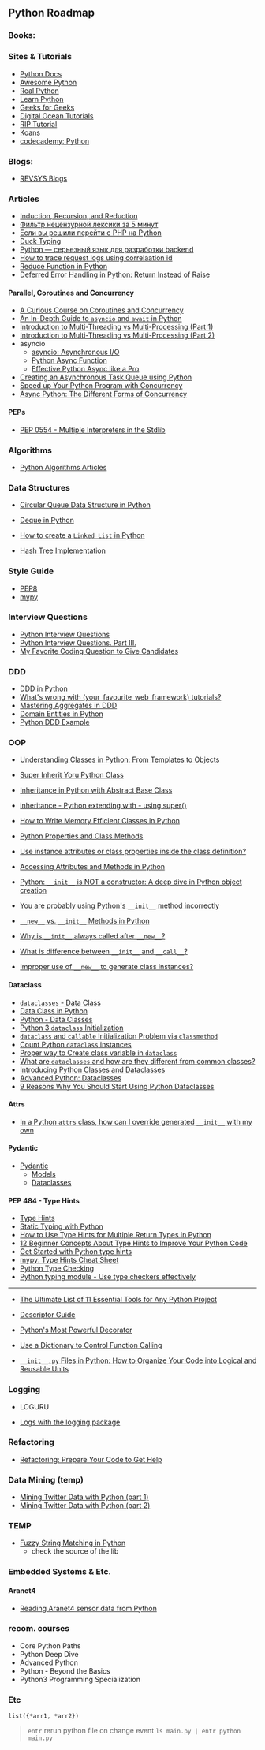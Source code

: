 ## Python Roadmap


### Books:


### Sites & Tutorials
- [Python Docs](https://docs.python.org/3/reference/)
- [Awesome Python](https://github.com/vinta/awesome-python)
- [Real Python](https://realpython.com/learning-paths/)
- [Learn Python](https://github.com/MrBlaise/learnpython)
- [Geeks for Geeks](https://www.geeksforgeeks.org/python-programming-language/)
- [Digital Ocean Tutorials](https://www.digitalocean.com/community/tutorials)
- [RIP Tutorial](https://riptutorial.com/python)
- [Koans](https://github.com/gregmalcolm/python_koans)
- [codecademy: Python](https://www.codecademy.com/catalog/language/python)


### Blogs:
- [REVSYS Blogs](https://www.revsys.com/tidbits/)


### Articles
- [Induction, Recursion, and Reduction](https://marquis08.github.io/pythonalgorithms/chapter4-part1/)
- [Фильтр нецензурной лексики за 5 минут](https://habr.com/ru/sandbox/145868/)
- [Если вы решили перейти с PHP на Python](https://habr.com/ru/company/lesta_studio/blog/221035/)
- [Duck Typing](https://en.wikipedia.org/wiki/Duck_typing)
- [Python — серьезный язык для разработки backend](https://habr.com/ru/companies/raiffeisenbank/articles/593047/)
- [How to trace request logs using correlaation id](https://dddinpython.com/index.php/2021/09/02/request-logging-how-to/)
- [Reduce Function in Python](https://www.scaler.com/topics/reduce-function-in-python/)
- [Deferred Error Handling in Python: Return Instead of Raise](https://medium.com/@luzhenna/python-error-handling-return-instead-of-raise-2395da8754e7)

#### Parallel, Coroutines and Concurrency
- [A Curious Course on Coroutines and Concurrency](https://www.dabeaz.com/coroutines/)
- [An In-Depth Guide to `asyncio` and `await` in Python](https://medium.com/@danielwume/an-in-depth-guide-to-asyncio-and-await-in-python-059c3ecc9d96)
- [Introduction to Multi-Threading vs Multi-Processing (Part 1)](https://medium.com/@jonathantan12/multi-threading-vs-multi-processing-with-python-examples-e56d71b2ed69)
- [Introduction to Multi-Threading vs Multi-Processing (Part 2)](https://medium.com/@jonathantan12/introduction-to-multi-threading-and-multi-processing-in-python-part-2-0d23428871cb)
- asyncio
    - [asyncio: Asynchronous I/O](https://docs.python.org/3/library/asyncio.html)
    - [Python Async Function](https://blog.finxter.com/python-async-function/)
    - [Effective Python Async like a Pro](https://guicommits.com/effective-python-async-like-a-pro/)
- [Creating an Asynchronous Task Queue using Python](https://python.plainenglish.io/creating-an-asynchronous-task-queue-using-python-d4ac20ced12d)
- [Speed up Your Python Program with Concurrency](https://realpython.com/python-concurrency/)
- [Async Python: The Different Forms of Concurrency](http://masnun.rocks/2016/10/06/async-python-the-different-forms-of-concurrency/)



#### PEPs
- [PEP 0554 - Multiple Interpreters in the Stdlib](https://peps.python.org/pep-0554/)





### Algorithms
- [Python Algorithms Articles](https://builtin.com/tag/python-algorithms)



### Data Structures
- [Circular Queue Data Structure in Python](https://medium.com/@fhuseynov803/circular-queue-data-structure-in-python-49bfc78c805a)
- [Deque in Python](https://www.geeksforgeeks.org/deque-in-python/)

- [How to create a `Linked List` in Python](https://www.educative.io/answers/how-to-create-a-linked-list-in-python)
- [Hash Tree Implementation](https://github.com/uunnxx/HashTree)

### Style Guide
- [PEP8](https://peps.python.org/pep-0008/)
- [mypy](https://mypy-lang.org/)


### Interview Questions
- [Python Interview Questions](https://adevait.com/python/interview-questions)
- [Python Interview Questions. Part III.](https://luminousmen.com/post/python-interview-questions-senior)
- [My Favorite Coding Question to Give Candidates](https://carloarg02.medium.com/my-favorite-coding-question-to-give-candidates-17ea4758880c)



### DDD
- [DDD in Python](https://dddinpython.com/)
- [What's wrong with (your_favourite_web_framework) tutorials?](https://dddinpython.com/index.php/2021/05/28/whats-wrong-with-your_favourite_framework-tutorials/)
- [Mastering Aggregates in DDD](https://dddinpython.com/index.php/2023/12/05/mastering-aggregates/)
- [Domain Entities in Python](https://dddinpython.com/index.php/2022/07/22/entities/)
- [Python DDD Example](https://github.com/pgorecki/python-ddd)





### OOP
- [Understanding Classes in Python: From Templates to Objects](https://medium.com/@noransaber685/understanding-classes-in-python-from-templates-to-objects-8fa920aad3a1)
- [Super Inherit Yoru Python Class](https://elfi-y.medium.com/super-inherit-your-python-class-196369e3377a)
- [Inheritance in Python with Abstract Base Class](https://elfi-y.medium.com/inheritance-in-python-with-abstract-base-class-abc-5e3b8e910e5e)
- [inheritance - Python extending with - using super()](https://stackoverflow.com/questions/10482953/python-extending-with-using-super-python-3-vs-python-2)

- [How to Write Memory Efficient Classes in Python](https://towardsdatascience.com/how-to-write-memory-efficient-classes-in-python-beb90811abfa)

- [Python Properties and Class Methods](https://elfi-y.medium.com/python-properties-and-class-methods-a6c7ad69b0f1)

- [Use instance attributes or class properties inside the class definition?](https://discuss.python.org/t/use-instance-attributes-or-class-properties-inside-the-class-definition/13290)
- [Accessing Attributes and Methods in Python](https://www.geeksforgeeks.org/accessing-attributes-methods-python/)


- [Python: `__init__` is NOT a constructor: A deep dive in Python object creation](https://towardsdatascience.com/python-init-is-not-a-constructor-a-deep-dive-in-python-object-creation-9134d971e334)
- [You are probably using Python's `__init__` method incorrectly](https://medium.com/@cautaerts/you-are-abusing-the-init-method-db5ec7fb3df)
- [`__new__` vs. `__init__` Methods in Python](https://builtin.com/data-science/new-python)
- [Why is `__init__` always called after `__new__`?](https://stackoverflow.com/questions/674304/why-is-init-always-called-after-new)
- [What is difference between `__init__` and `__call__`?](https://stackoverflow.com/questions/9663562/what-is-the-difference-between-init-and-call)
- [Improper use of `__new__` to generate class instances?](https://stackoverflow.com/questions/28035685/improper-use-of-new-to-generate-class-instances/)

#### Dataclass
- [`dataclasses` - Data Class](https://docs.python.org/3/library/dataclasses.html)
- [Data Class in Python](https://awstip.com/data-class-in-python-7aadc0464002)
- [Python - Data Classes](https://blog.stackademic.com/python-data-classes-62ce5a190728)
- [Python 3 `dataclass` Initialization](https://stackoverflow.com/questions/51199031/python-3-dataclass-initialization)
- [`dataclass` and `callable` Initialization Problem via `classmethod`](https://stackoverflow.com/questions/70612777/dataclass-and-callable-initialization-problem-via-classmethods)
- [Count Python `dataclass` instances](https://stackoverflow.com/questions/75008898/count-python-dataclass-instances?noredirect=1&lq=1)
- [Proper way to Create class variable in `dataclass`](https://stackoverflow.com/questions/61937520/proper-way-to-create-class-variable-in-data-class?noredirect=1&lq=1)
- [What are `dataclasses` and how are they different from common classes?](https://stackoverflow.com/questions/47955263/what-are-data-classes-and-how-are-they-different-from-common-classes)
- [Introducing Python Classes and Dataclasses](https://towardsdatascience.com/introducing-python-classes-and-dataclasses-54fbc82ef2cb)
- [Advanced Python: Dataclasses](https://levelup.gitconnected.com/advanced-python-dataclasses-6a1e53bc4d8d)
- [9 Reasons Why You Should Start Using Python Dataclasses](https://towardsdatascience.com/9-reasons-why-you-should-start-using-python-dataclasses-98271adadc66)

#### Attrs
- [In a Python `attrs` class, how can I override generated `__init__` with my own](https://stackoverflow.com/questions/58222483/in-a-python-attrs-class-how-can-i-override-generated-init-with-my-own)


#### Pydantic
- [Pydantic](https://docs.pydantic.dev/latest/)
    - [Models](https://docs.pydantic.dev/latest/concepts/models/#required-optional-fields)
    - [Dataclasses](https://docs.pydantic.dev/latest/concepts/dataclasses/)



#### PEP 484 - Type Hints
- [Type Hints](https://peps.python.org/pep-0484/#forward-references)
- [Static Typing with Python](https://typing.readthedocs.io/en/latest/)
- [How to Use Type Hints for Multiple Return Types in Python](https://realpython.com/python-type-hints-multiple-types/)
- [12 Beginner Concepts About Type Hints to Improve Your Python Code](https://towardsdatascience.com/12-beginner-concepts-about-type-hints-to-improve-your-python-code-90f1ba0ac49)
- [Get Started with Python type hints](https://www.infoworld.com/article/3630372/get-started-with-python-type-hints.html)
- [mypy: Type Hints Cheat Sheet](https://mypy.readthedocs.io/en/stable/cheat_sheet_py3.html)
- [Python Type Checking](https://realpython.com/python-type-checking/)
- [Python typing module - Use type checkers effectively](https://www.digitalocean.com/community/tutorials/python-typing-module)





---------------------
- [The Ultimate List of 11 Essential Tools for Any Python Project](https://python.plainenglish.io/the-ultimate-list-of-11-essential-tools-for-any-python-project-ac6d4f15d758)

- [Descriptor Guide](https://docs.python.org/3/howto/descriptor.html)
- [Python's Most Powerful Decorator](https://towardsdatascience.com/pythons-most-powerful-decorator-6bc39e6a8dd8)

- [Use a Dictionary to Control Function Calling](https://ruepprich.com/python-use-a-dictionary-to-control-function-calling/)


- [`__init__.py` Files in Python: How to Organize Your Code into Logical and Reusable Units](https://python.plainenglish.io/init-files-in-python-how-to-organize-your-code-into-logical-and-reusable-units-1f4c7c31d4f7)









### Logging
- LOGURU

- [Logs with the logging package](https://blog.stackademic.com/python-logs-with-the-logging-package-0ea3a033607f)


### Refactoring
- [Refactoring: Prepare Your Code to Get Help](https://realpython.com/courses/refactoring-code-to-get-help/)


### Data Mining (temp)
- [Mining Twitter Data with Python (part 1)](https://marcobonzanini.com/2015/03/02/mining-twitter-data-with-python-part-1/)
- [Mining Twitter Data with Python (part 2)](https://marcobonzanini.com/2015/03/09/mining-twitter-data-with-python-part-2/)



### TEMP
- [Fuzzy String Matching in Python](https://marcobonzanini.com/2015/02/25/fuzzy-string-matching-in-python/)
    - check the source of the lib


### Embedded Systems & Etc.
#### Aranet4
- [Reading Aranet4 sensor data from Python](https://davidhamann.de/2023/02/05/reading-aranet4-sensor-data-from-python/)


### recom. courses
- Core Python Paths
- Python Deep Dive
- Advanced Python
- Python - Beyond the Basics
- Python3 Programming Specialization



### Etc
`list({*arr1, *arr2})`


> `entr` rerun python file on change event
`ls main.py | entr python main.py`



